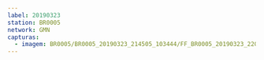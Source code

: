 ```yaml
---
label: 20190323
station: BR0005
network: GMN
capturas:
  - imagem: BR0005/BR0005_20190323_214505_103444/FF_BR0005_20190323_220953_594_0027648.fits_maxpixel.jpg
---
```


